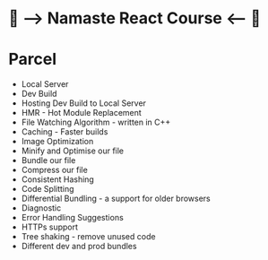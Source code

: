 # 📖 --> Namaste React Course <-- 📝

# Parcel

- Local Server
- Dev Build
- Hosting Dev Build to Local Server
- HMR - Hot Module Replacement
- File Watching Algorithm - written in C++
- Caching - Faster builds
- Image Optimization
- Minify and Optimise our file
- Bundle our file
- Compress our file
- Consistent Hashing
- Code Splitting
- Differential Bundling - a support for older browsers
- Diagnostic
- Error Handling Suggestions
- HTTPs support
- Tree shaking - remove unused code
- Different dev and prod bundles
